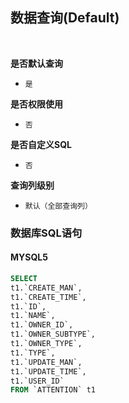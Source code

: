 ## 数据查询(Default) <!-- {docsify-ignore-all} -->



<br>
<p class="panel-title"><b>是否默认查询</b></p>

* `是`

<p class="panel-title"><b>是否权限使用</b></p>

* `否`

<p class="panel-title"><b>是否自定义SQL</b></p>

* `否`

<p class="panel-title"><b>查询列级别</b></p>

* `默认（全部查询列）`




### 数据库SQL语句

#### MYSQL5

```sql
SELECT
t1.`CREATE_MAN`,
t1.`CREATE_TIME`,
t1.`ID`,
t1.`NAME`,
t1.`OWNER_ID`,
t1.`OWNER_SUBTYPE`,
t1.`OWNER_TYPE`,
t1.`TYPE`,
t1.`UPDATE_MAN`,
t1.`UPDATE_TIME`,
t1.`USER_ID`
FROM `ATTENTION` t1 


```
